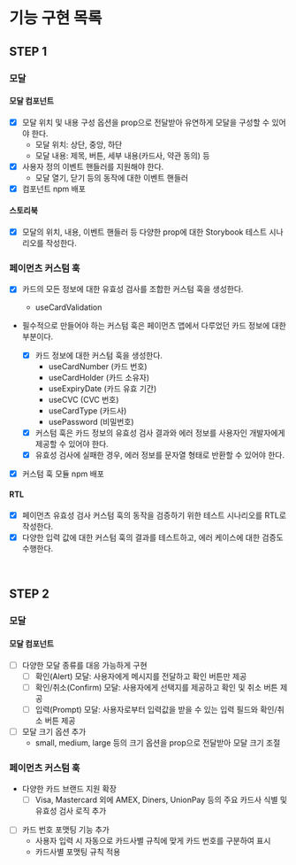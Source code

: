 # 기능 구현 목록

## STEP 1

### 모달

#### 모달 컴포넌트

- [x] 모달 위치 및 내용 구성 옵션을 prop으로 전달받아 유연하게 모달을 구성할 수 있어야 한다.
  - 모달 위치: 상단, 중앙, 하단
  - 모달 내용: 제목, 버튼, 세부 내용(카드사, 약관 동의) 등
- [x] 사용자 정의 이벤트 핸들러를 지원해야 한다.
  - 모달 열기, 닫기 등의 동작에 대한 이벤트 핸들러
- [x] 컴포넌트 npm 배포

#### 스토리북

- [x] 모달의 위치, 내용, 이벤트 핸들러 등 다양한 prop에 대한 Storybook 테스트 시나리오를 작성한다.

### 페이먼츠 커스텀 훅

- [x] 카드의 모든 정보에 대한 유효성 검사를 조합한 커스텀 훅을 생성한다.

  - useCardValidation

- 필수적으로 만들어야 하는 커스텀 훅은 페이먼츠 앱에서 다루었던 카드 정보에 대한 부분이다.

  - [x] 카드 정보에 대한 커스텀 훅을 생성한다.
    - useCardNumber (카드 번호)
    - useCardHolder (카드 소유자)
    - useExpiryDate (카드 유효 기간)
    - useCVC (CVC 번호)
    - useCardType (카드사)
    - usePassword (비밀번호)
  - [x] 커스텀 훅은 카드 정보의 유효성 검사 결과와 에러 정보를 사용자인 개발자에게 제공할 수 있어야 한다.
  - [x] 유효성 검사에 실패한 경우, 에러 정보를 문자열 형태로 반환할 수 있어야 한다.

- [x] 커스텀 훅 모듈 npm 배포

#### RTL

- [x] 페이먼츠 유효성 검사 커스텀 훅의 동작을 검증하기 위한 테스트 시나리오를 RTL로 작성한다.
- [x] 다양한 입력 값에 대한 커스텀 훅의 결과를 테스트하고, 에러 케이스에 대한 검증도 수행한다.

<br />

## STEP 2

### 모달

#### 모달 컴포넌트

- [ ] 다양한 모달 종류를 대응 가능하게 구현
  - [ ] 확인(Alert) 모달: 사용자에게 메시지를 전달하고 확인 버튼만 제공
  - [ ] 확인/취소(Confirm) 모달: 사용자에게 선택지를 제공하고 확인 및 취소 버튼 제공
  - [ ] 입력(Prompt) 모달: 사용자로부터 입력값을 받을 수 있는 입력 필드와 확인/취소 버튼 제공
- [ ] 모달 크기 옵션 추가
  - small, medium, large 등의 크기 옵션을 prop으로 전달받아 모달 크기 조절

### 페이먼츠 커스텀 훅

- 다양한 카드 브랜드 지원 확장
  - [ ] Visa, Mastercard 외에 AMEX, Diners, UnionPay 등의 주요 카드사 식별 및 유효성 검사 로직 추가
- [ ] 카드 번호 포맷팅 기능 추가
  - 사용자 입력 시 자동으로 카드사별 규칙에 맞게 카드 번호를 구분하여 표시
  - 카드사별 포맷팅 규칙 적용
